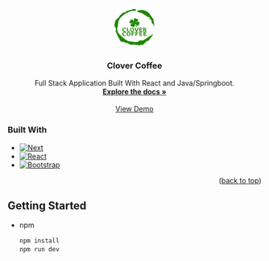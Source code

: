 <a name="readme-top"></a>

<!-- PROJECT LOGO -->
<br />
<div align="center">
  <a href="https://github.com/github_username/repo_name">
    <img src="public/clover-logo.png" alt="Logo" width="80" height="80">
  </a>

<h3 align="center">Clover Coffee</h3>

  <p align="center">
    Full Stack Application Built With React and Java/Springboot.
    <br />
    <a href="https://github.com/orgs/Clover-Coffee/repositories"><strong>Explore the docs »</strong></a>
    <br />
    <br />
    <a href="https://clover-coffee.vercel.app/">View Demo</a>
  </p>
</div>

### Built With

* [![Next][Next.js]][Next-url]
* [![React][React.js]][React-url]
* [![Bootstrap][Bootstrap.com]][Bootstrap-url]

<p align="right">(<a href="#readme-top">back to top</a>)</p>



<!-- GETTING STARTED -->
## Getting Started

* npm
  ```sh
  npm install
  npm run dev
  ```

[Next.js]: https://img.shields.io/badge/next.js-000000?style=for-the-badge&logo=nextdotjs&logoColor=white
[Next-url]: https://nextjs.org/
[React.js]: https://img.shields.io/badge/React-20232A?style=for-the-badge&logo=react&logoColor=61DAFB
[React-url]: https://reactjs.org/
[Bootstrap.com]: https://img.shields.io/badge/Bootstrap-563D7C?style=for-the-badge&logo=bootstrap&logoColor=white
[Bootstrap-url]: https://getbootstrap.com
